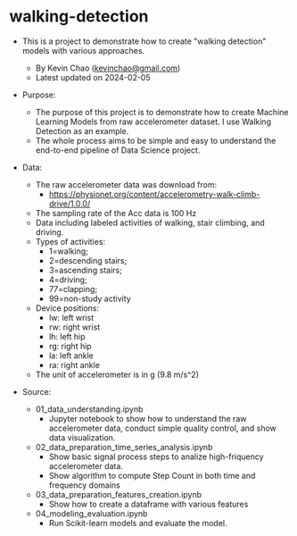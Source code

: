 # walking-detection
* This is a project to demonstrate how to create "walking detection" models with various approaches. 
	* By Kevin Chao (kevinchao@gmail.com)
	* Latest updated on 2024-02-05

* Purpose:
	* The purpose of this project is to demonstrate how to create Machine Learning Models from raw accelerometer dataset. I use Walking Detection as an example.
	* The whole process aims to be simple and easy to understand the end-to-end pipeline of Data Science project.    

* Data:
	* The raw accelerometer data was download from: 
		* https://physionet.org/content/accelerometry-walk-climb-drive/1.0.0/
	* The sampling rate of the Acc data is 100 Hz 
	* Data including labeled activities of walking, stair climbing, and driving.
	* Types of activities:
		* 1=walking; 
		* 2=descending stairs; 
		* 3=ascending stairs; 
		* 4=driving; 
		* 77=clapping; 
		* 99=non-study activity
	* Device positions:
		* lw: left wrist
		* rw: right wrist
		* lh: left hip
		* rg: right hip
		* la: left ankle
		* ra: right ankle
	* The unit of accelerometer is in g (9.8 m/s^2)

* Source:
	* 01\_data\_understanding.ipynb
		* Jupyter notebook to show how to understand the raw accelerometer data, conduct simple quality control, and show data visualization.
	* 02\_data\_preparation\_time\_series\_analysis.ipynb
		* Show basic signal process steps to analize high-friquency  accelerometer data. 
		* Show algorithm to compute Step Count in both time and frequency domains
	* 03\_data\_preparation\_features\_creation.ipynb
		* Show how to create a dataframe with various features
	* 04\_modeling\_evaluation.ipynb
		* Run Scikit-learn models and evaluate the model. 	
